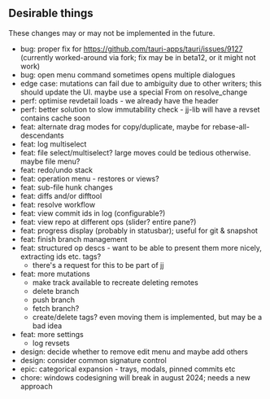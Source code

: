 Desirable things
----------------

These changes may or may not be implemented in the future.
* bug: proper fix for https://github.com/tauri-apps/tauri/issues/9127 (currently worked-around via fork; fix may be in beta12, or it might not work)
* bug: open menu command sometimes opens multiple dialogues
* edge case: mutations can fail due to ambiguity due to other writers; this should update the UI. maybe use a special From on resolve_change
* perf: optimise revdetail loads - we already have the header
* perf: better solution to slow immutability check - jj-lib will have a revset contains cache soon
* feat: alternate drag modes for copy/duplicate, maybe for rebase-all-descendants
* feat: log multiselect
* feat: file select/multiselect? large moves could be tedious otherwise. maybe file menu?
* feat: redo/undo stack
* feat: operation menu - restores or views?
* feat: sub-file hunk changes
* feat: diffs and/or difftool
* feat: resolve workflow 
* feat: view commit ids in log (configurable?)
* feat: view repo at different ops (slider? entire pane?) 
* feat: progress display (probably in statusbar); useful for git & snapshot
* feat: finish branch management
* feat: structured op descs - want to be able to present them more nicely, extracting ids etc. tags? 
    - there's a request for this to be part of jj
* feat: more mutations
    - make track available to recreate deleting remotes
    - delete branch
    - push branch 
    - fetch branch?
    - create/delete tags? even moving them is implemented, but may be a bad idea
* feat: more settings
    - log revsets
* design: decide whether to remove edit menu and maybe add others
* design: consider common signature control
* epic: categorical expansion - trays, modals, pinned commits etc
* chore: windows codesigning will break in august 2024; needs a new approach